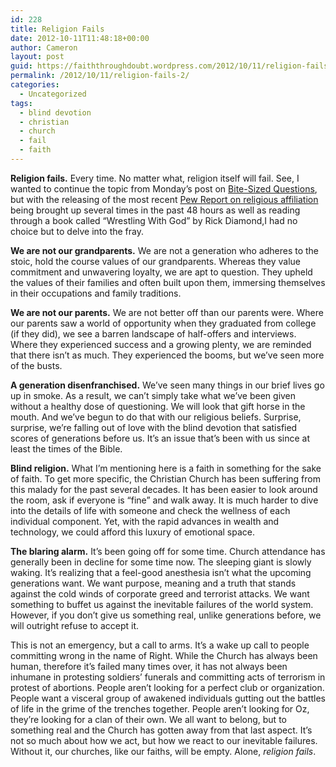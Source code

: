 ```yaml
---
id: 228
title: Religion Fails
date: 2012-10-11T11:48:18+00:00
author: Cameron
layout: post
guid: https://faiththroughdoubt.wordpress.com/2012/10/11/religion-fails/
permalink: /2012/10/11/religion-fails-2/
categories:
  - Uncategorized
tags:
  - blind devotion
  - christian
  - church
  - fail
  - faith
---
```

**Religion fails.** Every time. No matter what, religion itself will fail. See, I wanted to continue the topic from Monday’s post on <a href="http://104.193.143.57/~waywar13/ce/2012/10/08/bite-sized-questions/" title="Bite-Sized Questions" target="_blank">Bite-Sized Questions</a>, but with the releasing of the most recent <a href="http://www.pewforum.org/uploadedFiles/Topics/Religious_Affiliation/Unaffiliated/NonesOnTheRise-full.pdf" target="_blank">Pew Report on religious affiliation</a> being brought up several times in the past 48 hours as well as reading through a book called “Wrestling With God” by Rick Diamond,I had no choice but to delve into the fray.

**We are not our grandparents.** We are not a generation who adheres to the stoic, hold the course values of our grandparents. Whereas they value commitment and unwavering loyalty, we are apt to question. They upheld the values of their families and often built upon them, immersing themselves in their occupations and family traditions.

**We are not our parents.** We are not better off than our parents were. Where our parents saw a world of opportunity when they graduated from college (if they did), we see a barren landscape of half-offers and interviews. Where they experienced success and a growing plenty, we are reminded that there isn’t as much. They experienced the booms, but we’ve seen more of the busts.

**A generation disenfranchised.** We’ve seen many things in our brief lives go up in smoke. As a result, we can’t simply take what we’ve been given without a healthy dose of questioning. We will look that gift horse in the mouth. And we’ve begun to do that with our religious beliefs. Surprise, surprise, we’re falling out of love with the blind devotion that satisfied scores of generations before us. It’s an issue that’s been with us since at least the times of the Bible.

**Blind religion.** What I’m mentioning here is a faith in something for the sake of faith. To get more specific, the Christian Church has been suffering from this malady for the past several decades. It has been easier to look around the room, ask if everyone is “fine” and walk away. It is much harder to dive into the details of life with someone and check the wellness of each individual component. Yet, with the rapid advances in wealth and technology, we could afford this luxury of emotional space.

**The blaring alarm.** It’s been going off for some time. Church attendance has generally been in decline for some time now. The sleeping giant is slowly waking. It’s realizing that a feel-good anesthesia isn’t what the upcoming generations want. We want purpose, meaning and a truth that stands against the cold winds of corporate greed and terrorist attacks. We want something to buffet us against the inevitable failures of the world system. However, if you don’t give us something real, unlike generations before, we will outright refuse to accept it.

This is not an emergency, but a call to arms. It’s a wake up call to people committing wrong in the name of Right. While the Church has always been human, therefore it’s failed many times over, it has not always been inhumane in protesting soldiers’ funerals and committing acts of terrorism in protest of abortions. People aren’t looking for a perfect club or organization. People want a visceral group of awakened individuals gutting out the battles of life in the grime of the trenches together. People aren’t looking for Oz, they’re looking for a clan of their own. We all want to belong, but to something real and the Church has gotten away from that last aspect. It’s not so much about how we act, but how we react to our inevitable failures. Without it, our churches, like our faiths, will be empty. Alone, _religion fails_.